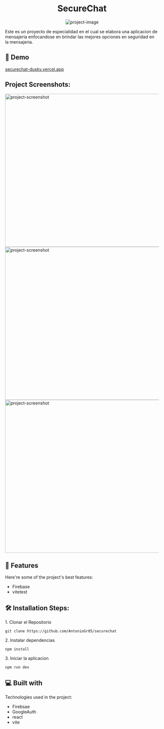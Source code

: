 <h1 align="center" id="title">SecureChat</h1>

<p align="center"><img src="https://socialify.git.ci/AntonioGr05/securechat/image?description=1&amp;descriptionEditable=Proyecto%20de%20especialidad.&amp;font=Source%20Code%20Pro&amp;language=1&amp;name=1&amp;owner=1&amp;pattern=Circuit%20Board&amp;stargazers=1&amp;theme=Dark" alt="project-image"></p>

<p id="description">Este es un proyecto de especialidad en el cual se elabora una aplicacion de mensajeria enfocandose en brindar las mejores opciones en seguridad en la mensajeria.</p>

<h2>🚀 Demo</h2>

[securechat-dusky.vercel.app](securechat-dusky.vercel.app)

<h2>Project Screenshots:</h2>

<img src="https://i.ibb.co/pZ9pgg4/Captura-de-pantalla-2024-06-01-a-la-s-12-17-16-a-m.png" alt="project-screenshot" width="1000" height="500/">

<img src="https://i.ibb.co/KrKzR1C/Captura-de-pantalla-2024-06-01-a-la-s-12-17-38-a-m.png" alt="project-screenshot" width="1000" height="500/">

<img src="https://i.ibb.co/FgDQgZZ/Captura-de-pantalla-2024-06-01-a-la-s-12-18-12-a-m.png" alt="project-screenshot" width="1000" height="500/">

  
  
<h2>🧐 Features</h2>

Here're some of the project's best features:

*   Firebase
*   vitetest

<h2>🛠️ Installation Steps:</h2>

<p>1. Clonar el Repositorio</p>

```
git clone https://github.com/AntonioGr05/securechat
```

<p>2. Instalar dependencias</p>

```
npm install
```

<p>3. Iniciar la aplicacion</p>

```
npm run dev
```

  
  
<h2>💻 Built with</h2>

Technologies used in the project:

*   Firebsae
*   GoogleAuth
*   react
*   vite
